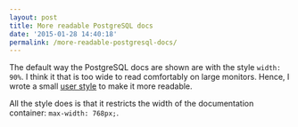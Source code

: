 ```yaml
---
layout: post
title: More readable PostgreSQL docs
date: '2015-01-28 14:40:18'
permalink: /more-readable-postgresql-docs/
---
```


The default way the PostgreSQL docs are shown are with the style `width: 90%`. I think it that is too wide to read comfortably on large monitors. Hence, I wrote a small [user style](https://userstyles.org/styles/109544/make-postgressql-doc-width-readable) to make it more readable.

All the style does is that it restricts the width of the documentation container: `max-width: 768px;`.
